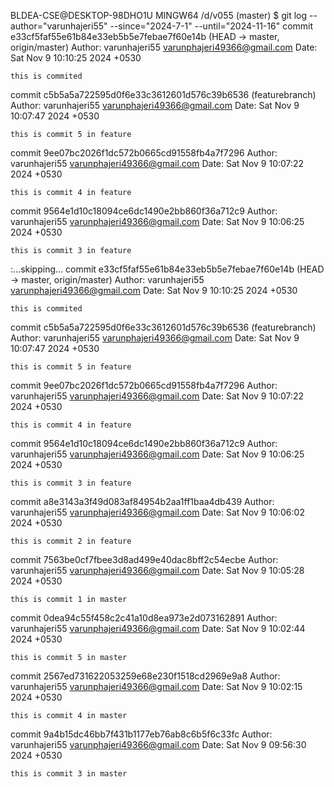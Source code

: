 BLDEA-CSE@DESKTOP-98DHO1U MINGW64 /d/v055 (master)
$ git log --author="varunhajeri55" --since="2024-7-1" --until="2024-11-16"
commit e33cf5faf55e61b84e33eb5b5e7febae7f60e14b (HEAD -> master, origin/master)
Author: varunhajeri55 <varunphajeri49366@gmail.com>
Date:   Sat Nov 9 10:10:25 2024 +0530

    this is commited

commit c5b5a5a722595d0f6e33c3612601d576c39b6536 (featurebranch)
Author: varunhajeri55 <varunphajeri49366@gmail.com>
Date:   Sat Nov 9 10:07:47 2024 +0530

    this is commit 5 in feature

commit 9ee07bc2026f1dc572b0665cd91558fb4a7f7296
Author: varunhajeri55 <varunphajeri49366@gmail.com>
Date:   Sat Nov 9 10:07:22 2024 +0530

    this is commit 4 in feature

commit 9564e1d10c18094ce6dc1490e2bb860f36a712c9
Author: varunhajeri55 <varunphajeri49366@gmail.com>
Date:   Sat Nov 9 10:06:25 2024 +0530

    this is commit 3 in feature
:...skipping...
commit e33cf5faf55e61b84e33eb5b5e7febae7f60e14b (HEAD -> master, origin/master)
Author: varunhajeri55 <varunphajeri49366@gmail.com>
Date:   Sat Nov 9 10:10:25 2024 +0530

    this is commited

commit c5b5a5a722595d0f6e33c3612601d576c39b6536 (featurebranch)
Author: varunhajeri55 <varunphajeri49366@gmail.com>
Date:   Sat Nov 9 10:07:47 2024 +0530

    this is commit 5 in feature

commit 9ee07bc2026f1dc572b0665cd91558fb4a7f7296
Author: varunhajeri55 <varunphajeri49366@gmail.com>
Date:   Sat Nov 9 10:07:22 2024 +0530

    this is commit 4 in feature

commit 9564e1d10c18094ce6dc1490e2bb860f36a712c9
Author: varunhajeri55 <varunphajeri49366@gmail.com>
Date:   Sat Nov 9 10:06:25 2024 +0530

    this is commit 3 in feature

commit a8e3143a3f49d083af84954b2aa1ff1baa4db439
Author: varunhajeri55 <varunphajeri49366@gmail.com>
Date:   Sat Nov 9 10:06:02 2024 +0530

    this is commit 2 in feature

commit 7563be0cf7fbee3d8ad499e40dac8bff2c54ecbe
Author: varunhajeri55 <varunphajeri49366@gmail.com>
Date:   Sat Nov 9 10:05:28 2024 +0530

    this is commit 1 in master

commit 0dea94c55f458c2c41a10d8ea973e2d073162891
Author: varunhajeri55 <varunphajeri49366@gmail.com>
Date:   Sat Nov 9 10:02:44 2024 +0530

    this is commit 5 in master

commit 2567ed731622053259e68e230f1518cd2969e9a8
Author: varunhajeri55 <varunphajeri49366@gmail.com>
Date:   Sat Nov 9 10:02:15 2024 +0530

    this is commit 4 in master

commit 9a4b15dc46bb7f431b1177eb76ab8c6b5f6c33fc
Author: varunhajeri55 <varunphajeri49366@gmail.com>
Date:   Sat Nov 9 09:56:30 2024 +0530

    this is commit 3 in master
